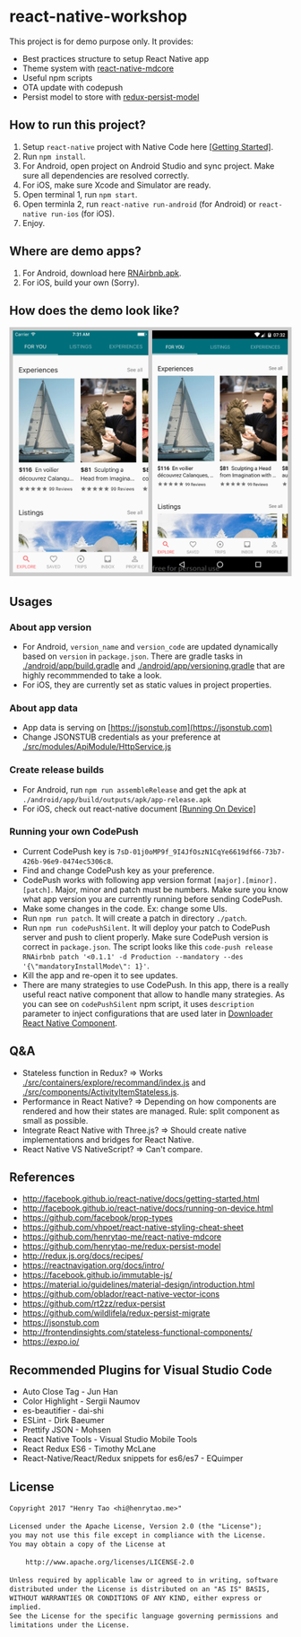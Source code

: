 # react-native-workshop

This project is for demo purpose only. It provides: 
- Best practices structure to setup React Native app
- Theme system with [react-native-mdcore](https://github.com/henrytao-me/react-native-mdcore)
- Useful npm scripts
- OTA update with codepush 
- Persist model to store with [redux-persist-model](https://github.com/henrytao-me/redux-persist-model)


## How to run this project? 

1. Setup `react-native` project with Native Code here [[Getting Started]](http://facebook.github.io/react-native/docs/getting-started.html).
2. Run `npm install`.
3. For Android, open project on Android Studio and sync project. Make sure all dependencies are resolved correctly. 
4. For iOS, make sure Xcode and Simulator are ready. 
5. Open terminal 1, run `npm start`.
6. Open terminla 2, run `react-native run-android` (for Android) or `react-native run-ios` (for iOS).
7. Enjoy.


## Where are demo apps? 

1. For Android, download here [RNAirbnb.apk](docs/rnairbnb.apk).
2. For iOS, build your own (Sorry).


## How does the demo look like? 

![RNAirbnb Screenshot](docs/rnairbnb.jpg)


## Usages

### About app version

- For Android, `version_name` and `version_code` are updated dynamically based on `version` in `package.json`. There are gradle tasks in [./android/app/build.gradle](android/app/build.gradle) and [./android/app/versioning.gradle](android/app/versioning.gradle) that are highly recommmended to take a look. 
- For iOS, they are currently set as static values in project properties. 

### About app data

- App data is serving on [https://jsonstub.com](https://jsonstub.com)
- Change JSONSTUB credentials as your preference at [./src/modules/ApiModule/HttpService.js](src/modules/ApiModule/HttpService.js)

### Create release builds 

- For Android, run `npm run assembleRelease` and get the apk at `./android/app/build/outputs/apk/app-release.apk`
- For iOS, check out react-native document [[Running On Device]](http://facebook.github.io/react-native/docs/running-on-device.html)

### Running your own CodePush

- Current CodePush key is `7sD-01j0oMP9f_9I4JfOszN1CqYe6619df66-73b7-426b-96e9-0474ec5306c8`.
- Find and change CodePush key as your preference. 
- CodePush works with following app version format `[major].[minor].[patch]`. Major, minor and patch must be numbers. Make sure you know what app version you are currently running before sending CodePush.
- Make some changes in the code. Ex: change some UIs. 
- Run `npm run patch`. It will create a patch in directory `./patch`.
- Run `npm run codePushSilent`. It will deploy your patch to CodePush server and push to client properly. Make sure CodePush version is correct in `package.json`. The script looks like this `code-push release RNAirbnb patch '<0.1.1' -d Production --mandatory --des '{\"mandatoryInstallMode\": 1}'`.
- Kill the app and re-open it to see updates. 
- There are many strategies to use CodePush. In this app, there is a really useful react native component that allow to handle many strategies. As you can see on `codePushSilent` npm script, it uses `description` parameter to inject configurations that are used later in [Downloader React Native Component](src/containers/downloader/index.js).

## Q&A

- Stateless function in Redux? => Works [./src/containers/explore/recommand/index.js](src/containers/explore/recommand/index.js) and [./src/components/ActivityItemStateless.js](src/components/ActivityItemStateless.js).
- Performance in React Native? => Depending on how components are rendered and how their states are managed. Rule: split component as small as possible. 
- Integrate React Native with Three.js? => Should create native implementations and bridges for React Native.
- React Native VS NativeScript? => Can't compare.

## References

- http://facebook.github.io/react-native/docs/getting-started.html
- http://facebook.github.io/react-native/docs/running-on-device.html
- https://github.com/facebook/prop-types
- https://github.com/vhpoet/react-native-styling-cheat-sheet
- https://github.com/henrytao-me/react-native-mdcore
- https://github.com/henrytao-me/redux-persist-model
- http://redux.js.org/docs/recipes/
- https://reactnavigation.org/docs/intro/
- https://facebook.github.io/immutable-js/
- https://material.io/guidelines/material-design/introduction.html
- https://github.com/oblador/react-native-vector-icons
- https://github.com/rt2zz/redux-persist
- https://github.com/wildlifela/redux-persist-migrate
- https://jsonstub.com
- http://frontendinsights.com/stateless-functional-components/
- https://expo.io/

## Recommended Plugins for Visual Studio Code

- Auto Close Tag - Jun Han
- Color Highlight - Sergii Naumov
- es-beautifier - dai-shi
- ESLint - Dirk Baeumer
- Prettify JSON - Mohsen
- React Native Tools - Visual Studio Mobile Tools 
- React Redux ES6 - Timothy McLane
- React-Native/React/Redux snippets for es6/es7 - EQuimper


## License

    Copyright 2017 "Henry Tao <hi@henrytao.me>"

    Licensed under the Apache License, Version 2.0 (the "License");
    you may not use this file except in compliance with the License.
    You may obtain a copy of the License at

        http://www.apache.org/licenses/LICENSE-2.0

    Unless required by applicable law or agreed to in writing, software
    distributed under the License is distributed on an "AS IS" BASIS,
    WITHOUT WARRANTIES OR CONDITIONS OF ANY KIND, either express or implied.
    See the License for the specific language governing permissions and
    limitations under the License.
